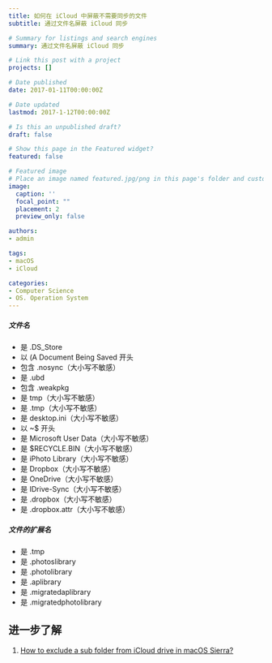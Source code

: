 ```yaml
---
title: 如何在 iCloud 中屏蔽不需要同步的文件
subtitle: 通过文件名屏蔽 iCloud 同步

# Summary for listings and search engines
summary: 通过文件名屏蔽 iCloud 同步

# Link this post with a project
projects: []

# Date published
date: 2017-01-11T00:00:00Z

# Date updated
lastmod: 2017-1-12T00:00:00Z

# Is this an unpublished draft?
draft: false

# Show this page in the Featured widget?
featured: false

# Featured image
# Place an image named featured.jpg/png in this page's folder and customize its options here.
image:
  caption: ''
  focal_point: ""
  placement: 2
  preview_only: false

authors:
- admin

tags:
- macOS
- iCloud

categories:
- Computer Science 
- OS. Operation System
---
```


##### 文件名

- 是 .DS_Store
- 以 (A Document Being Saved 开头
- 包含 .nosync（大小写不敏感）
- 是 .ubd
- 包含 .weakpkg
- 是 tmp（大小写不敏感）
- 是 .tmp（大小写不敏感）
- 是 desktop.ini（大小写不敏感）
- 以 ~$ 开头
- 是 Microsoft User Data（大小写不敏感）
- 是 $RECYCLE.BIN（大小写不敏感）
- 是 iPhoto Library（大小写不敏感）
- 是 Dropbox（大小写不敏感）
- 是 OneDrive（大小写不敏感）
- 是 IDrive-Sync（大小写不敏感）
- 是 .dropbox（大小写不敏感）
- 是 .dropbox.attr（大小写不敏感）

##### 文件的扩展名

- 是 .tmp
- 是 .photoslibrary
- 是 .photolibrary
- 是 .aplibrary
- 是 .migratedaplibrary
- 是 .migratedphotolibrary


## 进一步了解

1. [How to exclude a sub folder from iCloud drive in macOS Sierra?](https://apple.stackexchange.com/questions/254313/how-to-exclude-a-sub-folder-from-icloud-drive-in-macos-sierra)